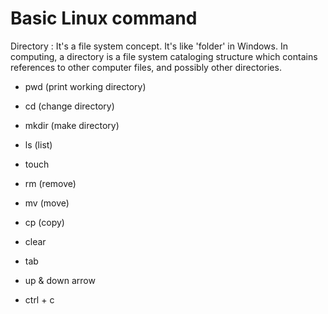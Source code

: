 # Basic Linux command

Directory : It's a file system concept. It's like 'folder' in Windows. In computing, a directory is a file system cataloging structure which contains references to other computer files, and possibly other directories.

- pwd (print working directory)
- cd (change directory)
- mkdir (make directory)
- ls (list)
- touch 
- rm (remove)
- mv (move)
- cp (copy)
- clear

- tab
- up & down arrow
- ctrl + c
